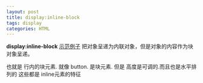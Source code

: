 ```yaml
---
layout: post
title: display:inline-block
tags: display
categories: HTML
--- 
```



**display:inline-block**  [示范例子][1]
把对象呈递为内联对象，但是对象的内容作为块对象呈递。

也就是 行内的块元素. 
就像 button. 是块元素. 
但是 高度是可调的.而且也是水平排列的 这些都是 inline元素的特征




[1]:	http://zh.learnlayout.com/inline-block.html